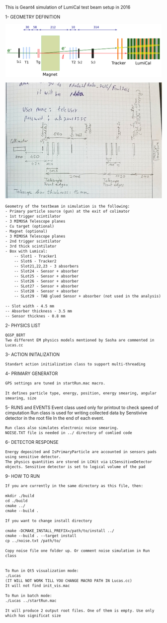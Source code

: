 
This is Geant4 simulation of LumiCal test beam setup in 2016

1- GEOMETRY DEFINITION
 
![Test beam setup scheme](https://github.com/FoxWise/LUCAS/blob/master/TB2016setup.png)

![Test beam setup proportions](https://github.com/FoxWise/LUCAS/blob/master/TB2016setup_2.png)

    Geometry of the testbeam in simulation is the following:
    - Primary particle source (gun) at the exit of colimator
    - 1st trigger scintilator
    - 3 MIMOSA Telescope planes
    - Cu target (optional)
    - Magnet (optional)
    - 3 MIMOSA Telescope planes
    - 2nd trigger scintilator
    - 3rd thick scintilator
    - Box with Lumical:
        -- Slot1 - Tracker1
        -- Slot6 - Tracker2
 	    -- Slot21,22,23 - 3 absorbers
        -- Slot24 - Sensor + absorber
        -- SLot25 - Sensor + absorber
        -- Slot26 - Sensor + absorber
        -- SLot27 - Sensor + absorber
        -- Slot28 - Sensor + absorber
        -- SLot29 - TAB glued Sensor + absorber (not used in the analysis)

    -- Slot width - 4.5 mm
    -- Absorber thickness - 3.5 mm
    -- Sensor thicknes - 0.8 mm

2- PHYSICS LIST
    
    QGSP_BERT
    Two different EM physics models mentioned by Sasha are commented in Lucas.cc
  
3- ACTION INITALIZATION
    
    Standart action initialization class to support multi-threading

4- PRIMARY GENERATOR
    
    GPS settings are tuned in startRun.mac macro.

    It defines particle type, energy, position, energy smearing, angular smearing, size 
 
5- RUNS and EVENTS
    Event class used only for printout to check speed of cimputation
    Run class is used for writing collected data by Senstivive detector in the root file
    In the end of each event.

    Run class also simulates electronic noise smearing.
    NOISE.TXT file is needed in ../ directory of comlied code
   
6- DETECTOR RESPONSE
      
    Energy deposited and IsPrimaryParticle are accounted in sensors pads
    using sensitive detector.
    The physics quantities are stored in LCHit via LCSensitiveDetector
    objects. Sensitive detector is set to logical volume of the pad
  
9- HOW TO RUN
     
    If you are currently in the same directory as this file, then:

    mkdir ./build
    cd ./build
    cmake ../
    cmake --build .

    If you want to change install directory

    cmake -DCMAKE_INSTALL_PREFIX=/path/to/install ../
    cmake --build . --target install
    cp ../noise.txt /path/to/

    Copy noise file one folder up. Or comment noise simulation in Run class


    To Run in Qt5 visualization mode:
    ./Lucas
    (IT WILL NOT WORK TILL YOU CHANGE MACRO PATH IN Lucas.cc)
    It will not find init_vis.mac

    To Run in batch mode:
    ./Lucas ../startRun.mac

    It will produce 2 output root files. One of them is empty. Use only which has significat size